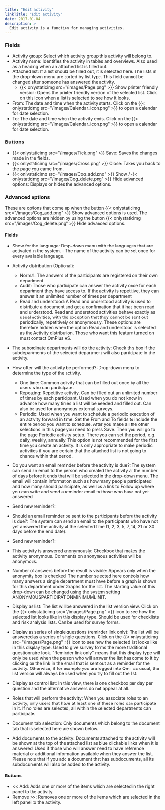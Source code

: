 ```yaml
---
title: "Edit activity"
linkTitle: "Edit activity"
date: 2017-01-04
description: >
  Edit activity is a function for managing activities.
---
```

### Fields

- Activity group: Select which activity group this activity will belong to.
- Activity name: Identifies the activity in tables and overviews. Also used as a heading when an attached list is filled out.
- Attached list: If a list should be filled out, it is selected here. The lists in the drop-down menu are sorted by list type. This field cannot be changed after someone has answered the activity.
  - {{< onlystaticimg src="/images/Page.png" >}} Show printer friendly version: Opens the printer friendly version of the selected list. Click on this icon when a list is selected to see how it looks.
- From: The date and time when the activity starts. Click on the {{< onlystaticimg src="/images/Calendar_icon.png" >}} to open a calendar for date selection.
- To: The date and time when the activity ends. Click on the {{< onlystaticimg src="/images/Calendar_icon.png" >}} to open a calendar for date selection.

### Buttons

- {{< onlystaticimg src="/images/Tick.png" >}} Save: Saves the changes made in the fields.
- {{< onlystaticimg src="/images/Cross.png" >}} Close: Takes you back to the page you came from.
- {{< onlystaticimg src="/images/Cog_add.png" >}} Show / {{< onlystaticimg src="/images/Cog_delete.png" >}} Hide advanced options: Displays or hides the advanced options.

### Advanced options

These are options that come up when the button {{< onlystaticimg src="/images/Cog_add.png" >}} Show advanced options is used. The advanced options are hidden by using the button {{< onlystaticimg src="/images/Cog_delete.png" >}} Hide advanced options.

#### Fields
- Show for the language: Drop-down menu with the languages that are activated in the system. - The name of the activity can be set once for every available language.
- Activity distribution (Optional):
  - Normal: The answers of the participants are registered on their own department.
  - Audit: Those who participate can answer the activity once for each department they have access to. If the activity is repetitive, they can answer it an unlimited number of times per department.
  - Read and understood: A Read and understood activity is used to distribute a document and get a confirmation that it has been read and understood. Read and understood activities behave exactly as usual activities, with the exception that they cannot be sent out periodically, repetitively or anonymously. These options are therefore hidden when the option Read and understood is selected as the Activity distribution. Those who want this feature turned on must contact QmPlus AS.

- The subordinate departments will do the activity: Check this box if the subdepartments of the selected department will also participate in the activity.
- How often will the activity be performed?: Drop-down menu to determine the type of the activity.
  - One time: Common activity that can be filled out once by all the users who can participate.
  - Repeating: Repetitive activity. Can be filled out an unlimited number of times by each participant. Used when you do not know in advance how many times a list will be needed and filled out. Can also be used for anonymous external surveys.
  - Periodic: Used when you want to schedule a periodic execution of an activity forward in time. Set the From and To fields to include the entire period you want to schedule. After you make all the other selections in this page you need to press Save. Then you will go to the page Periodic activity setup. There you can set the period, e.g. daily, weekly, annually. This option is not recommended for the first time you create an activity. It is only appropriate to make periodic activities if you are certain that the attached list is not going to change within that period.

- Do you want an email reminder before the activity is due?: The system can send an email to the person who created the activity at the number of days before it ends that will be selected in the drop-down menu. The email will contain information such as how many people participated and how many should participate, as well as a link to Follow up where you can write and send a reminder email to those who have not yet answered.
- Send new reminder?:
- Should an email reminder be sent to the participants before the activity is due?: The system can send an email to the participants who have not yet answered the activity at the selected time (1, 2, 3, 5, 7, 14, 21 or 30 days before the end date).
- Send new reminder?:
- This activity is answered anonymously: Checkbox that makes the activity anonymous. Comments on anonymous activities will be anonymous.
- Number of answers before the result is visible: Appears only when the anonymity box is checked. The number selected here controls how many answers a single department must have before a graph is shown for this department under Graphs for the list. The starting value of this drop-down can be changed using the system setting ANONYMOUSPARTICIPATIONMINIMUMLIMIT.
- Display as list: The list will be answered in the list version view. Click on the {{< onlystaticimg src="/images/Page.png" >}} icon to see how the selected list looks like in this display type. Should be used for checklists and risk analysis lists. Can be used for survey forms.
- Display as series of single questions (reminder link only): Τhe list will be answered as a series of single questions. Click on the {{< onlystaticimg src="/images/Page.png" >}} icon to see how the selected list looks like in this display type. Used to give survey forms the more traditional questionnaire look. "Reminder link only" means that this display type will only be used when the person who will answer the list has come to it by clicking on the link in the email that is sent out as a reminder for the activity. Otherwise, if for example you are logged into Qm+ as usual, the list version will always be used when you try to fill out the list.
- Display as control list: In this view, there is one checkbox per day per question and the alternative answers do not appear at all.
- Roles that will perform the activity: When you associate roles to an activity, only users that have at least one of these roles can participate in it. If no roles are selected, all within the selected departments can participate.
- Document tab selection: Only documents which belong to the document tab that is selected here are shown below.
- Add documents to the activity: Documents attached to the activity will be shown at the top of the attached list as blue clickable links when it is answered. Used if those who will answer need to have reference material or additional information available when they answer the list. Please note that if you add a document that has subdocuments, all its subdocuments will also be added to the activity.

#### Buttons
- << Add: Adds one or more of the items which are selected in the right panel to the activity.
- Remove >>: Removes one or more of the items which are selected in the left panel to the activity.

